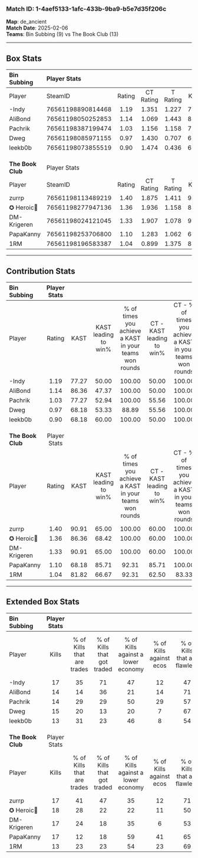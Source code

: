 ### Match ID: 1-4aef5133-1afc-433b-9ba9-b5e7d35f206c  
**Map**: de_ancient  
**Match Date**: 2025-02-06  
**Teams**: Bin Subbing (9) vs The Book Club (13)  

---  

## Box Stats  

| **Bin Subbing**   | Player Stats      |        |           |          |       |       |       |         |        |      |     |
| :- | :- | :-: | :-: | :-: | :-: | :-: | :-: | :-: | :-: | :-: | :-: |
| Player            | SteamID           | Rating | CT Rating | T Rating | KAST  |  ADR  | Kills | Assists | Deaths | K/D  | HS% |
| -Indy             | 76561198890814468 |  1.19  |   1.351   |  1.227   | 77.27 | 98.5  |  17   |    9    |   19   | 0.89 | 29  |
| AliBond           | 76561198050252853 |  1.14  |   1.069   |  1.443   | 86.36 | 69.6  |  14   |    9    |   15   | 0.93 | 50  |
| Pachrik           | 76561198387199474 |  1.03  |   1.156   |  1.158   | 77.27 | 70.7  |  14   |    8    |   17   | 0.82 | 50  |
| Dweg              | 76561198085971155 |  0.97  |   1.430   |  0.707   | 68.18 | 54.5  |  15   |    3    |   15   | 1.00 | 20  |
| leekb0b           | 76561198073855519 |  0.90  |   1.474   |  0.436   | 68.18 | 68.6  |  13   |    6    |   17   | 0.76 | 92  |
|                   |                   |        |           |          |       |       |       |         |        |      |     |
|                   |                   |        |           |          |       |       |       |         |        |      |     |
|                   |                   |        |           |          |       |       |       |         |        |      |     |
| **The Book Club** | Player Stats      |        |           |          |       |       |       |         |        |      |     |
| Player            | SteamID           | Rating | CT Rating | T Rating | KAST  |  ADR  | Kills | Assists | Deaths | K/D  | HS% |
| zurrp             | 76561198113489219 |  1.40  |   1.875   |  1.411   | 90.91 | 107.1 |  17   |   11    |   16   | 1.06 | 41  |
| ✪ Heroic🎃        | 76561198277947136 |  1.36  |   1.936   |  1.158   | 86.36 | 88.2  |  18   |    5    |   14   | 1.29 | 55  |
| DM-Krigeren       | 76561198024121045 |  1.33  |   1.907   |  1.078   | 90.91 | 70.7  |  17   |    1    |   12   | 1.42 | 58  |
| PapaKanny         | 76561198253706800 |  1.10  |   1.283   |  1.062   | 68.18 | 75.0  |  17   |    4    |   16   | 1.06 | 52  |
| 1RM               | 76561198196583387 |  1.04  |   0.899   |  1.375   | 81.82 | 71.4  |  13   |    6    |   16   | 0.81 | 61  |
---  

## Contribution Stats  

| **Bin Subbing**   | Player Stats |       |                      |                                                        |                           |                                                             |                          |                                                            |
| :- | :-: | :-: | :-: | :-: | :-: | :-: | :-: | :-: |
| Player            |    Rating    | KAST  | KAST leading to win% | % of times you achieve a KAST in your teams won rounds | CT - KAST leading to win% | CT - % of times you achieve a KAST in your teams won rounds | T - KAST leading to win% | T - % of times you achieve a KAST in your teams won rounds |
| -Indy             |     1.19     | 77.27 |        50.00         |                         100.00                         |           50.00           |                           100.00                            |          50.00           |                           100.00                           |
| AliBond           |     1.14     | 86.36 |        47.37         |                         100.00                         |           50.00           |                           100.00                            |          44.44           |                           100.00                           |
| Pachrik           |     1.03     | 77.27 |        52.94         |                         100.00                         |           55.56           |                           100.00                            |          50.00           |                           100.00                           |
| Dweg              |     0.97     | 68.18 |        53.33         |                         88.89                          |           55.56           |                           100.00                            |          50.00           |                           75.00                            |
| leekb0b           |     0.90     | 68.18 |        60.00         |                         100.00                         |           50.00           |                           100.00                            |          80.00           |                           100.00                           |
|                   |              |       |                      |                                                        |                           |                                                             |                          |                                                            |
|                   |              |       |                      |                                                        |                           |                                                             |                          |                                                            |
|                   |              |       |                      |                                                        |                           |                                                             |                          |                                                            |
| **The Book Club** | Player Stats |       |                      |                                                        |                           |                                                             |                          |                                                            |
| Player            |    Rating    | KAST  | KAST leading to win% | % of times you achieve a KAST in your teams won rounds | CT - KAST leading to win% | CT - % of times you achieve a KAST in your teams won rounds | T - KAST leading to win% | T - % of times you achieve a KAST in your teams won rounds |
| zurrp             |     1.40     | 90.91 |        65.00         |                         100.00                         |           60.00           |                           100.00                            |          70.00           |                           100.00                           |
| ✪ Heroic🎃        |     1.36     | 86.36 |        68.42         |                         100.00                         |           60.00           |                           100.00                            |          77.78           |                           100.00                           |
| DM-Krigeren       |     1.33     | 90.91 |        65.00         |                         100.00                         |           60.00           |                           100.00                            |          70.00           |                           100.00                           |
| PapaKanny         |     1.10     | 68.18 |        85.71         |                         92.31                          |           85.71           |                           100.00                            |          85.71           |                           85.71                            |
| 1RM               |     1.04     | 81.82 |        66.67         |                         92.31                          |           62.50           |                            83.33                            |          70.00           |                           100.00                           |
---  

## Extended Box Stats  

| **Bin Subbing**   | Player Stats |                            |                            |                                    |                         |                              |                                 |        |                             |                                     |                          |                               |                            |
| :- | :-: | :-: | :-: | :-: | :-: | :-: | :-: | :-: | :-: | :-: | :-: | :-: | :-: |
| Player            |    Kills     | % of Kills that are trades | % of Kills that got traded | % of Kills against a lower economy | % of Kills against ecos | % of Kills that are flawless | % of Kills that are close duels | Deaths | % of Deaths that get traded | % of Deaths against a lower economy | % of Deaths against ecos | % of Deaths that are flawless | % of Deaths that are close |
| -Indy             |      17      |             35             |             71             |                 47                 |           12            |              47              |                6                |   19   |             16              |                 32                  |            11            |              37               |             26             |
| AliBond           |      14      |             14             |             36             |                 21                 |           14            |              71              |                7                |   15   |             27              |                 20                  |            0             |              53               |             13             |
| Pachrik           |      14      |             29             |             29             |                 50                 |           29            |              57              |                0                |   17   |             29              |                 29                  |            6             |              65               |             6              |
| Dweg              |      15      |             20             |             13             |                 20                 |            7            |              67              |                0                |   15   |             33              |                 20                  |            7             |              67               |             7              |
| leekb0b           |      13      |             31             |             23             |                 46                 |            8            |              54              |               23                |   17   |             24              |                 18                  |            0             |              76               |             0              |
|                   |              |                            |                            |                                    |                         |                              |                                 |        |                             |                                     |                          |                               |                            |
|                   |              |                            |                            |                                    |                         |                              |                                 |        |                             |                                     |                          |                               |                            |
|                   |              |                            |                            |                                    |                         |                              |                                 |        |                             |                                     |                          |                               |                            |
| **The Book Club** | Player Stats |                            |                            |                                    |                         |                              |                                 |        |                             |                                     |                          |                               |                            |
| Player            |    Kills     | % of Kills that are trades | % of Kills that got traded | % of Kills against a lower economy | % of Kills against ecos | % of Kills that are flawless | % of Kills that are close duels | Deaths | % of Deaths that get traded | % of Deaths against a lower economy | % of Deaths against ecos | % of Deaths that are flawless | % of Deaths that are close |
| zurrp             |      17      |             41             |             47             |                 35                 |           12            |              71              |                6                |   16   |             38              |                 31                  |            13            |              56               |             13             |
| ✪ Heroic🎃        |      18      |             28             |             22             |                 22                 |           11            |              50              |                6                |   14   |             43              |                 29                  |            14            |              43               |             14             |
| DM-Krigeren       |      17      |             24             |             18             |                 35                 |            6            |              53              |               12                |   12   |             42              |                  8                  |            0             |              100              |             0              |
| PapaKanny         |      17      |             12             |             18             |                 59                 |           41            |              65              |               24                |   16   |             25              |                 13                  |            0             |              50               |             6              |
| 1RM               |      13      |             23             |             23             |                 54                 |           23            |              69              |                8                |   16   |             31              |                 19                  |            6             |              56               |             0              |
